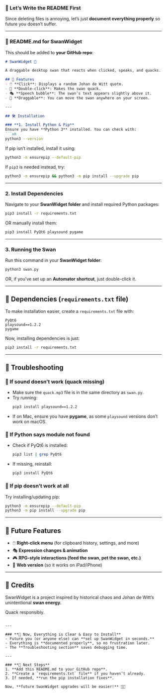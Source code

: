 ### **📌 Let’s Write the README First**  
Since deleting files is annoying, let’s just **document everything properly** so future you doesn’t suffer.  

---

### **📄 README.md for SwanWidget**
This should be added to **your GitHub repo**:

```md
# SwanWidget 🦢

A draggable desktop swan that reacts when clicked, speaks, and quacks.

## 🚀 Features
- 🖱️ **Click**: Displays a random Johan de Witt quote.
- 🦢 **Double-click**: Makes the swan quack.
- 🎭 **Speech bubble**: The swan’s text appears slightly above it.
- 📌 **Draggable**: You can move the swan anywhere on your screen.

---

## 🛠️ Installation

### **1. Install Python & Pip**
Ensure you have **Python 3** installed. You can check with:
```sh
python3 --version
```
If pip isn’t installed, install it using:
```sh
python3 -m ensurepip --default-pip
```
If `pip3` is needed instead, try:
```sh
python3 -m ensurepip && python3 -m pip install --upgrade pip
```

---

### **2. Install Dependencies**
Navigate to your **SwanWidget folder** and install required Python packages:
```sh
pip3 install -r requirements.txt
```
OR manually install them:
```sh
pip3 install PyQt6 playsound pygame
```
---

### **3. Running the Swan**
Run this command in your **SwanWidget folder**:
```sh
python3 swan.py
```
OR, if you’ve set up an **Automator shortcut**, just double-click it.

---

## 📂 Dependencies (`requirements.txt` file)
To make installation easier, create a `requirements.txt` file with:
```
PyQt6
playsound==1.2.2
pygame
```
Now, installing dependencies is just:
```sh
pip3 install -r requirements.txt
```

---

## 🔧 Troubleshooting
### **🛑 If sound doesn’t work (quack missing)**
- Make sure the `quack.mp3` file is in the same directory as `swan.py`.
- Try running:
  ```sh
  pip3 install playsound==1.2.2
  ```
- If on Mac, ensure you have **pygame**, as some `playsound` versions don’t work on macOS.

### **🛑 If Python says module not found**
- Check if PyQt6 is installed:
  ```sh
  pip3 list | grep PyQt6
  ```
- If missing, reinstall:
  ```sh
  pip3 install PyQt6
  ```

### **🛑 If pip doesn’t work at all**
Try installing/updating pip:
```sh
python3 -m ensurepip --default-pip
python3 -m pip install --upgrade pip
```

---

## 🎯 Future Features
- 🖱️ **Right-click menu** (for clipboard history, settings, and more)
- 🎭 **Expression changes & animation**
- 🎮 **RPG-style interactions (feed the swan, pet the swan, etc.)**
- 🦢 **Web version** (so it works on iPad/iPhone)

---

## 🦢 Credits
SwanWidget is a project inspired by historical chaos and Johan de Witt’s unintentional **swan energy.**  

Quack responsibly.
```

---

### **📌 Now, Everything is Clear & Easy to Install**
- Future you (or anyone else) can **set up SwanWidget in seconds.**
- Everything is **documented properly**, so no frustration later.
- The **Troubleshooting section** saves debugging time.

---

### **📌 Next Steps**
1. **Add this README.md to your GitHub repo**.
2. **Create a `requirements.txt` file** if you haven’t already.
3. If needed, **run the pip installation fixes**.

Now, **future SwanWidget upgrades will be easier!** 🦢🚀
